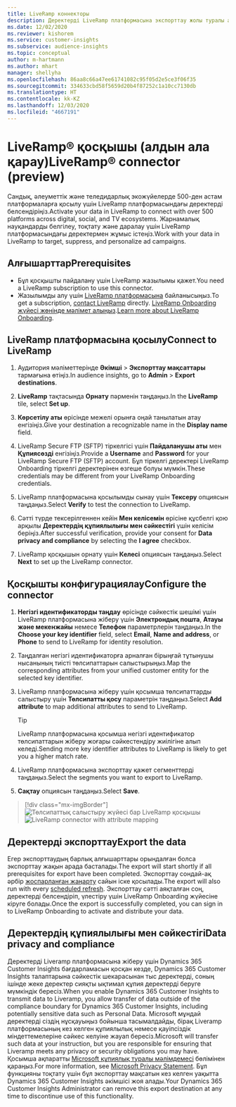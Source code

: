 ```yaml
---
title: LiveRamp коннекторы
description: Деректерді LiveRamp платформасына экспорттау жолы туралы ақпарат.
ms.date: 12/02/2020
ms.reviewer: kishorem
ms.service: customer-insights
ms.subservice: audience-insights
ms.topic: conceptual
author: m-hartmann
ms.author: mhart
manager: shellyha
ms.openlocfilehash: 86aa8c66a47ee61741082c95f05d2e5ce3f06f35
ms.sourcegitcommit: 334633cbd58f5659d20b4f87252c1a10cc7130db
ms.translationtype: HT
ms.contentlocale: kk-KZ
ms.lasthandoff: 12/03/2020
ms.locfileid: "4667191"
---
```

# <a name="liverampreg-connector-preview"></a><span data-ttu-id="5939e-103">LiveRamp&reg; қосқышы (алдын ала қарау)</span><span class="sxs-lookup"><span data-stu-id="5939e-103">LiveRamp&reg; connector (preview)</span></span>

<span data-ttu-id="5939e-104">Сандық, әлеуметтік және теледидарлық экожүйелерде 500-ден астам платформаларға қосылу үшін LiveRamp платформасындағы деректерді белсендіріңіз.</span><span class="sxs-lookup"><span data-stu-id="5939e-104">Activate your data in LiveRamp to connect with over 500 platforms across digital, social, and TV ecosystems.</span></span> <span data-ttu-id="5939e-105">Жарнамалық науқандарды белгілеу, тоқтату және даралау үшін LiveRamp платформасындағы деректермен жұмыс істеңіз.</span><span class="sxs-lookup"><span data-stu-id="5939e-105">Work with your data in LiveRamp to target, suppress, and personalize ad campaigns.</span></span>

## <a name="prerequisites"></a><span data-ttu-id="5939e-106">Алғышарттар</span><span class="sxs-lookup"><span data-stu-id="5939e-106">Prerequisites</span></span>

- <span data-ttu-id="5939e-107">Бұл қосқышты пайдалану үшін LiveRamp жазылымы қажет.</span><span class="sxs-lookup"><span data-stu-id="5939e-107">You need a LiveRamp subscription to use this connector.</span></span>
- <span data-ttu-id="5939e-108">Жазылымды алу үшін [LiveRamp платформасына](https://liveramp.com/contact/) байланысыңыз.</span><span class="sxs-lookup"><span data-stu-id="5939e-108">To get a subscription, [contact LiveRamp](https://liveramp.com/contact/) directly.</span></span> <span data-ttu-id="5939e-109">[LiveRamp Onboarding жүйесі жөнінде мәлімет алыңыз](https://liveramp.com/our-platform/data-onboarding/).</span><span class="sxs-lookup"><span data-stu-id="5939e-109">[Learn more about LiveRamp Onboarding](https://liveramp.com/our-platform/data-onboarding/).</span></span>

## <a name="connect-to-liveramp"></a><span data-ttu-id="5939e-110">LiveRamp платформасына қосылу</span><span class="sxs-lookup"><span data-stu-id="5939e-110">Connect to LiveRamp</span></span>

1. <span data-ttu-id="5939e-111">Аудитория мәліметтерінде **Әкімші** > **Экспорттау мақсаттары** тармағына өтіңіз.</span><span class="sxs-lookup"><span data-stu-id="5939e-111">In audience insights, go to **Admin** > **Export destinations**.</span></span>

1. <span data-ttu-id="5939e-112">**LiveRamp** тақтасында **Орнату** пәрменін таңдаңыз.</span><span class="sxs-lookup"><span data-stu-id="5939e-112">In the **LiveRamp** tile, select **Set up**.</span></span>

1. <span data-ttu-id="5939e-113">**Көрсетілу аты** өрісінде межелі орынға оңай танылатын атау енгізіңіз.</span><span class="sxs-lookup"><span data-stu-id="5939e-113">Give your destination a recognizable name in the **Display name** field.</span></span>

1. <span data-ttu-id="5939e-114">LiveRamp Secure FTP (SFTP) тіркелгісі үшін **Пайдаланушы аты** мен **Құпиясөзді** енгізіңіз.</span><span class="sxs-lookup"><span data-stu-id="5939e-114">Provide a **Username** and **Password** for your LiveRamp Secure FTP (SFTP) account.</span></span>
<span data-ttu-id="5939e-115">Бұл тіркелгі деректері LiveRamp Onboarding тіркелгі деректерінен өзгеше болуы мүмкін.</span><span class="sxs-lookup"><span data-stu-id="5939e-115">These credentials may be different from your LiveRamp Onboarding credentials.</span></span>

1. <span data-ttu-id="5939e-116">LiveRamp платформасына қосылымды сынау үшін **Тексеру** опциясын таңдаңыз.</span><span class="sxs-lookup"><span data-stu-id="5939e-116">Select **Verify** to test the connection to LiveRamp.</span></span>

1. <span data-ttu-id="5939e-117">Сәтті түрде тексерілгеннен кейін **Мен келісемін** өрісіне құсбелгі қою арқылы **Деректердің құпиялылығы мен сәйкестігі** үшін келісім беріңіз.</span><span class="sxs-lookup"><span data-stu-id="5939e-117">After successful verification, provide your consent for **Data privacy and compliance** by selecting the **I agree** checkbox.</span></span>

1. <span data-ttu-id="5939e-118">LiveRamp қосқышын орнату үшін **Келесі** опциясын таңдаңыз.</span><span class="sxs-lookup"><span data-stu-id="5939e-118">Select **Next** to set up the LiveRamp connector.</span></span>

## <a name="configure-the-connector"></a><span data-ttu-id="5939e-119">Қосқышты конфигурациялау</span><span class="sxs-lookup"><span data-stu-id="5939e-119">Configure the connector</span></span>

1. <span data-ttu-id="5939e-120">**Негізгі идентификаторды таңдау** өрісінде сәйкестік шешімі үшін LiveRamp платформасына жіберу үшін **Электрондық пошта**, **Атауы және мекенжайы** немесе **Телефон** параметрлерін таңдаңыз.</span><span class="sxs-lookup"><span data-stu-id="5939e-120">In the **Choose your key identifier** field, select **Email**,  **Name and address**, or **Phone** to send to LiveRamp for identity resolution.</span></span>

1. <span data-ttu-id="5939e-121">Таңдалған негізгі идентификаторға арналған бірыңғай тұтынушы нысанының тиісті төлсипаттарын салыстырыңыз.</span><span class="sxs-lookup"><span data-stu-id="5939e-121">Map the corresponding attributes from your unified customer entity for the selected key identifier.</span></span>

1. <span data-ttu-id="5939e-122">LiveRamp платформасына жіберу үшін қосымша төлсипаттарды салыстыру үшін **Төлсипатты қосу** параметрін таңдаңыз.</span><span class="sxs-lookup"><span data-stu-id="5939e-122">Select **Add attribute** to map additional attributes to send to LiveRamp.</span></span>

   > [!TIP]
   > <span data-ttu-id="5939e-123">LiveRamp платформасына қосымша негізгі идентификатор төлсипаттарын жіберу жоғары сәйкестендіру жиілігіне алып келеді.</span><span class="sxs-lookup"><span data-stu-id="5939e-123">Sending more key identifier attributes to LiveRamp is likely to get you a higher match rate.</span></span>

1. <span data-ttu-id="5939e-124">LiveRamp платформасына экспорттау қажет сегменттерді таңдаңыз.</span><span class="sxs-lookup"><span data-stu-id="5939e-124">Select the segments you want to export to LiveRamp.</span></span>

1. <span data-ttu-id="5939e-125">**Сақтау** опциясын таңдаңыз.</span><span class="sxs-lookup"><span data-stu-id="5939e-125">Select **Save**.</span></span>

> [!div class="mx-imgBorder"]
> <span data-ttu-id="5939e-126">![Төлсипаттық салыстыру жүйесі бар LiveRamp қосқышы](media/export-liveramp-segments.png "Төлсипаттық салыстыру жүйесі бар LiveRamp қосқышы")</span><span class="sxs-lookup"><span data-stu-id="5939e-126">![LiveRamp connector with attribute mapping](media/export-liveramp-segments.png "LiveRamp connector with attribute mapping")</span></span>

## <a name="export-the-data"></a><span data-ttu-id="5939e-127">Деректерді экспорттау</span><span class="sxs-lookup"><span data-stu-id="5939e-127">Export the data</span></span>

<span data-ttu-id="5939e-128">Егер экспорттаудың барлық алғышарттары орындалған болса экспорттау жақын арада басталады.</span><span class="sxs-lookup"><span data-stu-id="5939e-128">The export will start shortly if all prerequisites for export have been completed.</span></span> <span data-ttu-id="5939e-129">Экспорттау сондай-ақ әрбір [жоспарланған жаңарту](system.md#schedule-tab) сайын іске қосылады.</span><span class="sxs-lookup"><span data-stu-id="5939e-129">The export will also run with every [scheduled refresh](system.md#schedule-tab).</span></span>
<span data-ttu-id="5939e-130">Экспорттау сәтті аяқталған соң, деректерді белсендіріп, үлестіру үшін LiveRamp Onboarding жүйесіне кіруге болады.</span><span class="sxs-lookup"><span data-stu-id="5939e-130">Once the export is successfully completed, you can sign in to LiveRamp Onboarding to activate and distribute your data.</span></span>

## <a name="data-privacy-and-compliance"></a><span data-ttu-id="5939e-131">Деректердің құпиялылығы мен сәйкестігі</span><span class="sxs-lookup"><span data-stu-id="5939e-131">Data privacy and compliance</span></span>

<span data-ttu-id="5939e-132">Деректерді Liveramp платформасына жіберу үшін Dynamics 365 Customer Insights бағдарламасын қосқан кезде, Dynamics 365 Customer Insights талаптарына сәйкестік шекарасынан тыс деректерді, соның ішінде жеке деректер сияқты ықтимал құпия деректерді беруге мүмкіндік бересіз.</span><span class="sxs-lookup"><span data-stu-id="5939e-132">When you enable Dynamics 365 Customer Insights to transmit data to Liveramp, you allow transfer of data outside of the compliance boundary for Dynamics 365 Customer Insights, including potentially sensitive data such as Personal Data.</span></span> <span data-ttu-id="5939e-133">Microsoft мұндай деректерді сіздің нұсқауыңыз бойынша тасымалдайды, бірақ Liveramp платформасының кез келген құпиялылық немесе қауіпсіздік міндеттемелеріне сәйкес келуіне жауап бересіз.</span><span class="sxs-lookup"><span data-stu-id="5939e-133">Microsoft will transfer such data at your instruction, but you are responsible for ensuring that Liveramp meets any privacy or security obligations you may have.</span></span> <span data-ttu-id="5939e-134">Қосымша ақпаратты [Microsoft құпиялық туралы мәлімдемесі](https://go.microsoft.com/fwlink/?linkid=396732) бөлімінен қараңыз.</span><span class="sxs-lookup"><span data-stu-id="5939e-134">For more information, see [Microsoft Privacy Statement](https://go.microsoft.com/fwlink/?linkid=396732).</span></span>
<span data-ttu-id="5939e-135">Бұл функцияны тоқтату үшін бұл экспорттау мақсатын кез келген уақытта Dynamics 365 Customer Insights әкімшісі жоя алады.</span><span class="sxs-lookup"><span data-stu-id="5939e-135">Your Dynamics 365 Customer Insights Administrator can remove this export destination at any time to discontinue use of this functionality.</span></span>